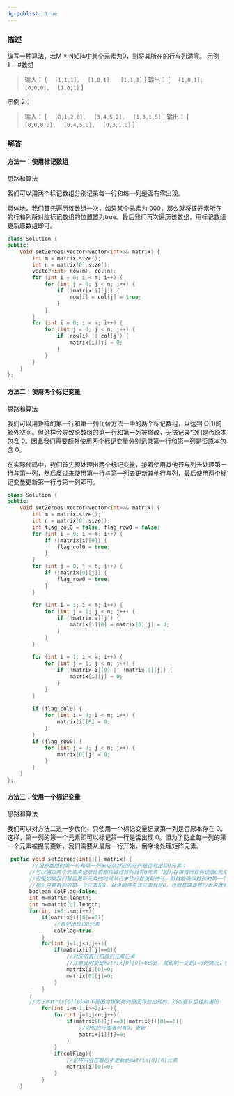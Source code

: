 ```yaml
---
dg-publish: true
---
```

### 描述
编写一种算法，若M × N矩阵中某个元素为0，则将其所在的行与列清零。
示例 1：
#数组 
> 输入：
> [
> `  [1,1,1],`
> `  [1,0,1],`
> `  [1,1,1]`
> ]
> 输出：
> [
> `  [1,0,1],`
> `  [0,0,0],`
> `  [1,0,1]`
> ]

示例 2：

> 输入：
> [
> `  [0,1,2,0],`
> `  [3,4,5,2],`
> `  [1,3,1,5]`
> ]
> 输出：
> [
> `  [0,0,0,0],`
> `  [0,4,5,0],`
> `  [0,3,1,0]`
> ]

### 解答
#### 方法一：使用标记数组
思路和算法

我们可以用两个标记数组分别记录每一行和每一列是否有零出现。

具体地，我们首先遍历该数组一次，如果某个元素为 000，那么就将该元素所在的行和列所对应标记数组的位置置为true。最后我们再次遍历该数组，用标记数组更新原数组即可。
```cpp
class Solution {
public:
    void setZeroes(vector<vector<int>>& matrix) {
        int m = matrix.size();
        int n = matrix[0].size();
        vector<int> row(m), col(n);
        for (int i = 0; i < m; i++) {
            for (int j = 0; j < n; j++) {
                if (!matrix[i][j]) {
                    row[i] = col[j] = true;
                }
            }
        }
        for (int i = 0; i < m; i++) {
            for (int j = 0; j < n; j++) {
                if (row[i] || col[j]) {
                    matrix[i][j] = 0;
                }
            }
        }
    }
};
```
#### 方法二：使用两个标记变量
思路和算法

我们可以用矩阵的第一行和第一列代替方法一中的两个标记数组，以达到 O(1)的额外空间。但这样会导致原数组的第一行和第一列被修改，无法记录它们是否原本包含 0。因此我们需要额外使用两个标记变量分别记录第一行和第一列是否原本包含 0。

在实际代码中，我们首先预处理出两个标记变量，接着使用其他行与列去处理第一行与第一列，然后反过来使用第一行与第一列去更新其他行与列，最后使用两个标记变量更新第一行与第一列即可。
```cpp
class Solution {
public:
    void setZeroes(vector<vector<int>>& matrix) {
        int m = matrix.size();
        int n = matrix[0].size();
        int flag_col0 = false, flag_row0 = false;
        for (int i = 0; i < m; i++) {
            if (!matrix[i][0]) {
                flag_col0 = true;
            }
        }
        for (int j = 0; j < n; j++) {
            if (!matrix[0][j]) {
                flag_row0 = true;
            }
        }
        
        for (int i = 1; i < m; i++) {
            for (int j = 1; j < n; j++) {
                if (!matrix[i][j]) {
                    matrix[i][0] = matrix[0][j] = 0;
                }
            }
        }
        
        for (int i = 1; i < m; i++) {
            for (int j = 1; j < n; j++) {
                if (!matrix[i][0] || !matrix[0][j]) {
                    matrix[i][j] = 0;
                }
            }
        }
        
        if (flag_col0) {
            for (int i = 0; i < m; i++) {
                matrix[i][0] = 0;
            }
        }
        if (flag_row0) {
            for (int j = 0; j < n; j++) {
                matrix[0][j] = 0;
            }
        }
    }
};
```
#### 方法三：使用一个标记变量
思路和算法

我们可以对方法二进一步优化，只使用一个标记变量记录第一列是否原本存在 0。这样，第一列的第一个元素即可以标记第一行是否出现 0。但为了防止每一列的第一个元素被提前更新，我们需要从最后一行开始，倒序地处理矩阵元素。
```cpp
 public void setZeroes(int[][] matrix) {
        //用原数组的第一行和第一列来记录对应的行列是否有出现0元素；
       //可以通过两个元素来记录是否原先首行首列就有0元素（因为在用首行首列记录0元素的时候，可能本身没有，后续更新以后就有了）
       //但是如果我们最后更新元素的时候从行末往行首更新的话，那就能确保首列的第一个元素是最后才被更新到的
       //那么只要首列的第一个元素是0，就说明原先该元素就是0，也就意味着首行本来就有0元素，所以标志变量就可以采用1个
       boolean colFlag=false;
       int m=matrix.length;
       int n=matrix[0].length;
       for(int i=0;i<m;i++){
           if(matrix[i][0]==0){
               //首列出现过0元素
               colFlag=true;
           }
           for(int j=1;j<n;j++){
               if(matrix[i][j]==0){
                   //对应的首行和首列元素记录
                   //注意此时要是matrix[0][0]=0的话，就说明一定是i=0的情况，也就是说首行有0元素的情况
                   matrix[i][0]=0;
                   matrix[0][j]=0;
               }
           }
       }
       //为了matrix[0][0]=0不是因为更新列的原因导致出现的，所以要从后往前遍历
           for(int i=m-1;i>=0;i--){
               for(int j=1;j<n;j++){
                   if(matrix[0][j]==0||matrix[i][0]==0){
                       //对应的行或者列有0，更新
                       matrix[i][j]=0;
                   }
               }
               if(colFlag){
                   //这样只会在最后才更新到matrix[0][0]元素
                   matrix[i][0]=0;
               }
           }
    }
```